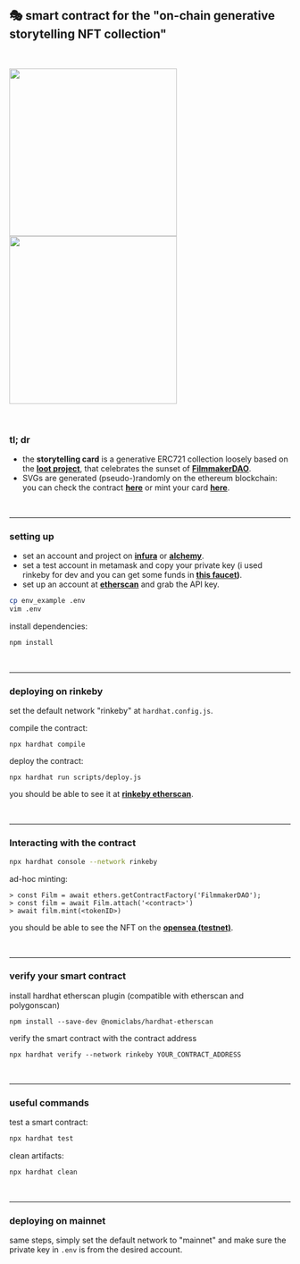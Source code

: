 ## 🎭 smart contract for the "on-chain generative storytelling NFT collection"


<br>


<p float="center">
<img width="300" src="https://github.com/go-outside-labs/generative-sol/assets/138340846/5d2276d0-5623-4ed8-9d83-6be7c840b43c">
<img width="300"  src="https://github.com/go-outside-labs/generative-sol/assets/138340846/92d91fb4-ba2e-448c-a1c8-3ddecbda1ccc">
</p>






<br>

### tl; dr

* the **storytelling card** is a generative ERC721 collection loosely based on the **[loot project](https://www.lootproject.com/)**, that celebrates the sunset of **[FilmmakerDAO](https://story.mirror.xyz/gbwXf_IOm4BkUNmWYWz5M-47Te8ELuQngClR8iHFxDU")**.
* SVGs are generated (pseudo-)randomly on the ethereum blockchain: you can check the contract **[here](https://etherscan.io/address/0x9213256fe89fa0428e8546910a8d78180dbbdc38#code)** or mint your card **[here](https://storyteller-mint-app-git-main-getstory.vercel.app/)**.

 
<br>

---

### setting up

* set an account and project on **[infura](https://infura.io/dashboard)** or **[alchemy](https://dashboard.alchemyapi.io/)**.
* set a test account in metamask and copy your private key (i used rinkeby for dev and you can get some funds in **[this faucet](https://faucet.rinkeby.io/))**.
* set up an account at **[etherscan](https://etherscan.io/)** and grab the API key.

```bash
cp env_example .env
vim .env
```

install dependencies:

```bash
npm install
```

<br>


---

### deploying on rinkeby

set the default network "rinkeby" at `hardhat.config.js`.

compile the contract:

```shell
npx hardhat compile
```

deploy the contract:

```
npx hardhat run scripts/deploy.js
```

you should be able to see it at **[rinkeby etherscan](https://rinkeby.etherscan.io/)**.

<br>

----

### Interacting with the contract

```bash
npx hardhat console --network rinkeby
```

ad-hoc minting:

```
> const Film = await ethers.getContractFactory('FilmmakerDAO');
> const film = await Film.attach('<contract>')
> await film.mint(<tokenID>)
```

you should be able to see the NFT on the **[opensea (testnet)](https://testnets.opensea.io/account)**.

<br>

----

### verify your smart contract

install hardhat etherscan plugin (compatible with etherscan and polygonscan)

```
npm install --save-dev @nomiclabs/hardhat-etherscan
```

verify the smart contract with the contract address

```
npx hardhat verify --network rinkeby YOUR_CONTRACT_ADDRESS
```

<br>

----

### useful commands

test a smart contract:

```bash
npx hardhat test
```

clean artifacts:

```bash
npx hardhat clean
```
<br>


---

### deploying on mainnet

same steps, simply set the default network to "mainnet" and make sure the private key in `.env` is from the desired account.

